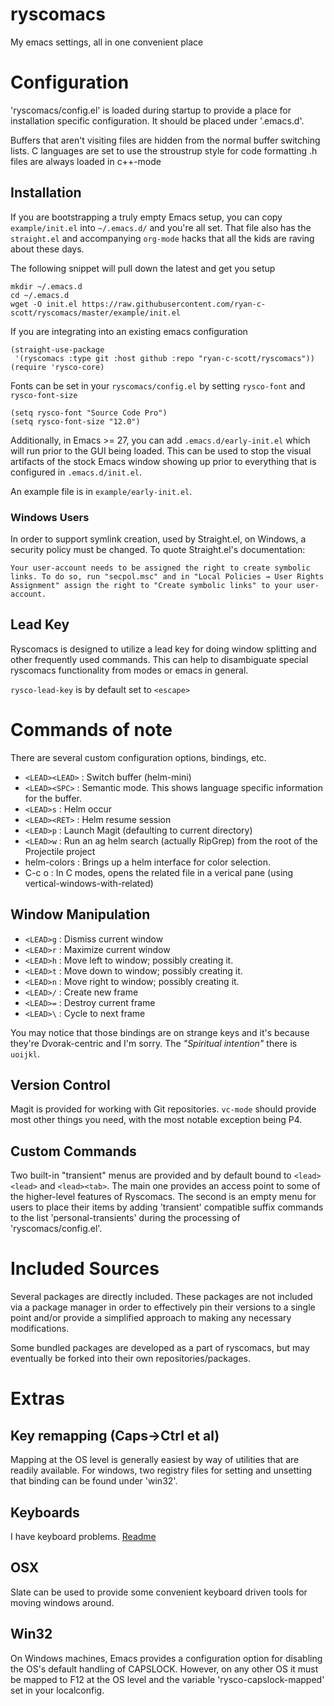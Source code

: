 ryscomacs
=========

My emacs settings, all in one convenient place

# Configuration
'ryscomacs/config.el' is loaded during startup to provide a place for installation specific configuration.  It should be placed under '.emacs.d'.

Buffers that aren't visiting files are hidden from the normal buffer switching lists.
C languages are set to use the stroustrup style for code formatting
.h files are always loaded in c++-mode

## Installation
If you are bootstrapping a truly empty Emacs setup, you can copy `example/init.el` into `~/.emacs.d/` and you're all set.  That file also has the `straight.el` and accompanying `org-mode` hacks that all the kids are raving about these days.

The following snippet will pull down the latest and get you setup

``` shell
mkdir ~/.emacs.d
cd ~/.emacs.d
wget -O init.el https://raw.githubusercontent.com/ryan-c-scott/ryscomacs/master/example/init.el
```

If you are integrating into an existing emacs configuration
``` emacs-lisp
(straight-use-package
 '(ryscomacs :type git :host github :repo "ryan-c-scott/ryscomacs"))
(require 'rysco-core)
```

Fonts can be set in your `ryscomacs/config.el` by setting `rysco-font` and `rysco-font-size`
``` emacs-lisp
(setq rysco-font "Source Code Pro")
(setq rysco-font-size "12.0")
```

Additionally, in Emacs >= 27, you can add `.emacs.d/early-init.el` which will run prior to the GUI being loaded. This can be used to stop the visual artifacts of the stock Emacs window showing up prior to everything that is configured in `.emacs.d/init.el`.

An example file is in `example/early-init.el`.

### Windows Users
In order to support symlink creation, used by Straight.el, on Windows, a security policy must be changed.
To quote Straight.el's documentation:

``` text
Your user-account needs to be assigned the right to create symbolic links. To do so, run "secpol.msc" and in "Local Policies → User Rights Assignment" assign the right to "Create symbolic links" to your user-account.
```

## Lead Key
Ryscomacs is designed to utilize a lead key for doing window splitting and other frequently used commands.  This can help to disambiguate special ryscomacs functionality from modes or emacs in general.

`rysco-lead-key` is by default set to `<escape>`

# Commands of note
There are several custom configuration options, bindings, etc.

* `<LEAD><LEAD>` :  Switch buffer (helm-mini)
* `<LEAD><SPC>` :  Semantic mode.  This shows language specific information for the buffer.
* `<LEAD>s` :  Helm occur
* `<LEAD><RET>` :  Helm resume session
* `<LEAD>p` : Launch Magit (defaulting to current directory)
* `<LEAD>w` : Run an ag helm search (actually RipGrep) from the root of the Projectile project
* helm-colors :  Brings up a helm interface for color selection.
* C-c o :  In C modes, opens the related file in a verical pane (using vertical-windows-with-related)

## Window Manipulation
* `<LEAD>g` : Dismiss current window
* `<LEAD>r` : Maximize current window
* `<LEAD>h` : Move left to window; possibly creating it.
* `<LEAD>t` : Move down to window; possibly creating it.
* `<LEAD>n` : Move right to window; possibly creating it.
* `<LEAD>/` : Create new frame
* `<LEAD>=` : Destroy current frame
* `<LEAD>\` : Cycle to next frame

You may notice that those bindings are on strange keys and it's because they're Dvorak-centric and I'm sorry.
The *"Spiritual intention"* there is `uoijkl`.

## Version Control
Magit is provided for working with Git repositories.
`vc-mode` should provide most other things you need, with the most notable exception being P4.

## Custom Commands
Two built-in "transient" menus are provided and by default bound to `<lead><lead>` and `<lead><tab>`.
The main one provides an access point to some of the higher-level features of Ryscomacs.
The second is an empty menu for users to place their items by adding 'transient' compatible suffix commands to the list 'personal-transients' during the processing of 'ryscomacs/config.el'.

# Included Sources
Several packages are directly included.
These packages are not included via a package manager in order to effectively pin their versions to a single point and/or provide a simplified approach to making any necessary modifications.

Some bundled packages are developed as a part of ryscomacs, but may eventually be forked into their own repositories/packages.

# Extras
## Key remapping (Caps->Ctrl et al)
Mapping at the OS level is generally easiest by way of utilities that are readily available.
For windows, two registry files for setting and unsetting that binding can be found under 'win32'.

## Keyboards
I have keyboard problems. [Readme](extras/keyboard/README.md)

## OSX
Slate can be used to provide some convenient keyboard driven tools for moving windows around.

## Win32
On Windows machines, Emacs provides a configuration option for disabling the OS's default handling of CAPSLOCK.  However, on any other OS it must be mapped to F12 at the OS level and the variable 'rysco-capslock-mapped' set in your localconfig.
